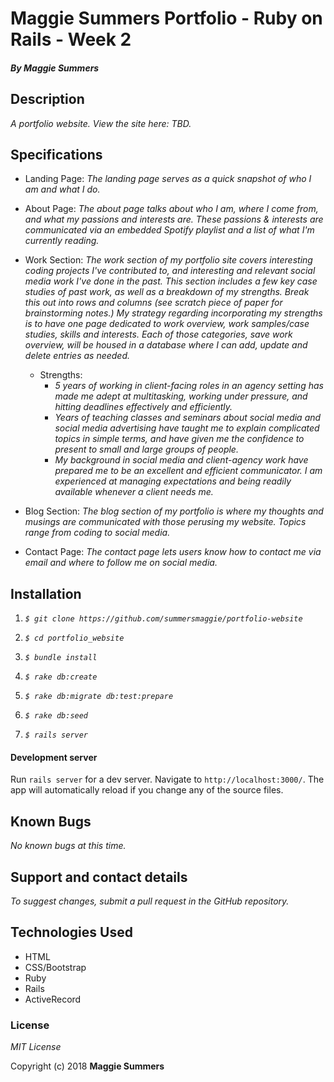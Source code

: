 # Maggie Summers Portfolio - Ruby on Rails - Week 2

#### _By Maggie Summers_

## Description

_A portfolio website. View the site here: TBD._

## Specifications
  * Landing Page:
    _The landing page serves as a quick snapshot of who I am and what I do._

  * About Page:
    _The about page talks about who I am, where I come from, and what my passions and interests are. These passions & interests are communicated via an embedded Spotify playlist and a list of what I'm currently reading._

  * Work Section:
    _The work section of my portfolio site covers interesting coding projects I've contributed to, and interesting and relevant social media work I've done in the past. This section includes a few key case studies of past work, as well as a breakdown of my strengths. Break this out into rows and columns (see scratch piece of paper for brainstorming notes.) My strategy regarding incorporating my strengths is to have one page dedicated to work overview, work samples/case studies, skills and interests. Each of those categories, save work overview, will be housed in a database where I can add, update and delete entries as needed._

    * Strengths:
        * _5 years of working in client-facing roles in an agency setting has made me adept at multitasking, working under pressure, and hitting deadlines effectively and efficiently._
        * _Years of teaching classes and seminars about social media and social media advertising have taught me to explain complicated topics in simple terms, and have given me the confidence to present to small and large groups of people._
        * _My background in social media and client-agency work have prepared me to be an excellent and efficient communicator. I am experienced at managing expectations and being readily available whenever a client needs me._

  * Blog Section:
    _The blog section of my portfolio is where my thoughts and musings are communicated with those perusing my website. Topics range from coding to social media._

  * Contact Page:
    _The contact page lets users know how to contact me via email and where to follow me on social media._

## Installation

  1. _`$ git clone https://github.com/summersmaggie/portfolio-website`_

  2. _`$ cd portfolio_website`_

  3. _`$ bundle install`_

  4. _`$ rake db:create`_

  5. _`$ rake db:migrate db:test:prepare`_

  6. _`$ rake db:seed`_

  7. _`$ rails server`_

#### Development server

Run `rails server` for a dev server. Navigate to `http://localhost:3000/`. The app will automatically reload if you change any of the source files.

## Known Bugs

  _No known bugs at this time._

## Support and contact details

  _To suggest changes, submit a pull request in the GitHub repository._

## Technologies Used

  * HTML
  * CSS/Bootstrap
  * Ruby
  * Rails
  * ActiveRecord

### License

  *MIT License*

Copyright (c) 2018 **Maggie Summers**
